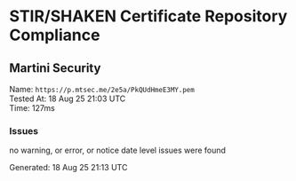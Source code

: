 # STIR/SHAKEN Certificate Repository Compliance

## Martini Security

Name: `https://p.mtsec.me/2e5a/PkQUdHmeE3MY.pem`\
Tested At: 18 Aug 25 21:03 UTC\
Time: 127ms

### Issues

no warning, or error, or notice date level issues were found

Generated: 18 Aug 25 21:13 UTC